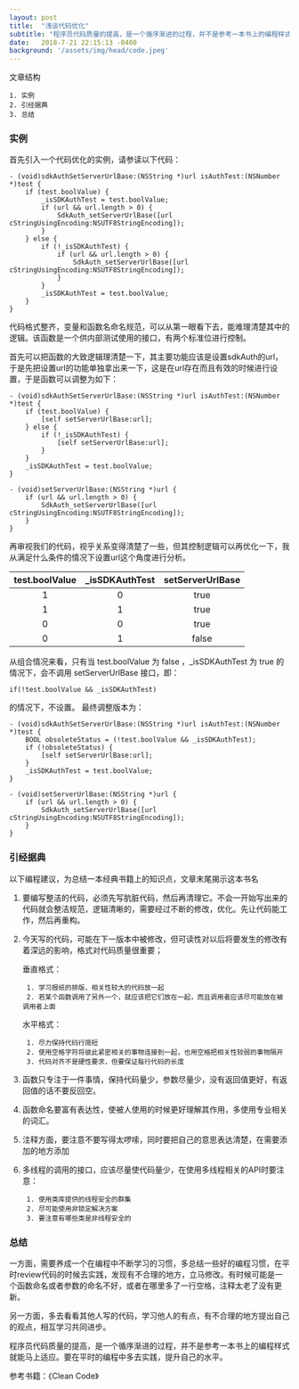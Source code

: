 ```yaml
---
layout: post
title:  "浅谈代码优化"
subtitle: "程序员代码质量的提高，是一个循序渐进的过程，并不是参考一本书上的编程样式就能马上适应。要在平时的编程中多去实践，提升自己的水平。"
date:   2018-7-21 22:15:13 -0400
background: '/assets/img/head/code.jpeg'
---
```


文章结构
	
	1. 实例
	2. 引经据典
	3. 总结

### 实例
首先引入一个代码优化的实例，请参读以下代码：

```
- (void)sdkAuthSetServerUrlBase:(NSString *)url isAuthTest:(NSNumber *)test {
	if (test.boolValue) {
		_isSDKAuthTest = test.boolValue;
		if (url && url.length > 0) {
			SdkAuth_setServerUrlBase([url cStringUsingEncoding:NSUTF8StringEncoding]);
		}
	} else {
		if (!_isSDKAuthTest) {
			if (url && url.length > 0) {
				SdkAuth_setServerUrlBase([url cStringUsingEncoding:NSUTF8StringEncoding]);
			}
		}
		_isSDKAuthTest = test.boolValue;
	}
}
```
代码格式整齐，变量和函数名命名规范，可以从第一眼看下去，能难理清楚其中的逻辑。该函数是一个供内部测试使用的接口，有两个标准位进行控制。

首先可以把函数的大致逻辑理清楚一下，其主要功能应该是设置sdkAuth的url，于是先把设置url的功能单独拿出来一下，这是在url存在而且有效的时候进行设置，于是函数可以调整为如下：

```
- (void)sdkAuthSetServerUrlBase:(NSString *)url isAuthTest:(NSNumber *)test {
	if (test.boolValue) {
		[self setServerUrlBase:url];
	} else {
		if (!_isSDKAuthTest) {
			[self setServerUrlBase:url];
		}
	}
	_isSDKAuthTest = test.boolValue;
}

- (void)setServerUrlBase:(NSString *)url {
	if (url && url.length > 0) {
		SdkAuth_setServerUrlBase([url cStringUsingEncoding:NSUTF8StringEncoding]);
	}
}

```
再审视我们的代码，视乎关系变得清楚了一些，但其控制逻辑可以再优化一下，我从满足什么条件的情况下设置url这个角度进行分析。

| test.boolValue | _isSDKAuthTest | setServerUrlBase |
| :------:| :------: | :------: |
| 1 | 0 | true |
| 1 | 1 | true |
| 0 | 0 | true |
| 0 | 1 | false |

从组合情况来看，只有当 test.boolValue 为 false ，_isSDKAuthTest 为 true 的情况下，会不调用 setServerUrlBase 接口，即：

```
if(!test.boolValue && _isSDKAuthTest)
```

的情况下，不设置。
最终调整版本为：

```
- (void)sdkAuthSetServerUrlBase:(NSString *)url isAuthTest:(NSNumber *)test {
	BOOL obsoleteStatus = (!test.boolValue && _isSDKAuthTest);
	if (!obsoleteStatus) {
		[self setServerUrlBase:url];
	}
	_isSDKAuthTest = test.boolValue;
}

- (void)setServerUrlBase:(NSString *)url {
	if (url && url.length > 0) {
		SdkAuth_setServerUrlBase([url cStringUsingEncoding:NSUTF8StringEncoding]);
	}
}
```

### 引经据典

以下编程建议，为总结一本经典书籍上的知识点，文章末尾揭示这本书名

1. 要编写整洁的代码，必须先写肮脏代码，然后再清理它。不会一开始写出来的代码就会整洁规范，逻辑清晰的，需要经过不断的修改，优化。先让代码能工作，然后再重构。
2. 今天写的代码，可能在下一版本中被修改，但可读性对以后将要发生的修改有着深远的影响，格式对代码质量很重要；

	垂直格式：
	
		1. 学习报纸的排版，相关性较大的代码放一起
		2. 若某个函数调用了另外一个，就应该把它们放在一起，而且调用者应该尽可能放在被调用者上面
	
	水平格式：
	
		1. 尽力保持代码行简短
		2. 使用空格字符将彼此紧密相关的事物连接到一起，也用空格把相关性较弱的事物隔开
		3. 代码对齐不是硬性要求，但要保证每行代码的长度
	
3. 函数只专注于一件事情，保持代码量少，参数尽量少，没有返回值更好，有返回值的话不要反回空。
4. 函数命名要富有表达性，使被人使用的时候更好理解其作用，多使用专业相关的词汇。
5. 注释方面，要注意不要写得太啰嗦，同时要把自己的意思表达清楚，在需要添加的地方添加
6. 多线程的调用的接口，应该尽量使代码量少，在使用多线程相关的API时要注意：
	 
		1. 使用类库提供的线程安全的群集
		2. 尽可能使用非锁定解决方案
		3. 要注意有哪些类是非线程安全的

### 总结

一方面，需要养成一个在编程中不断学习的习惯，多总结一些好的编程习惯，在平时review代码的时候去实践，发现有不合理的地方，立马修改。有时候可能是一个函数命名或者参数的命名不好，或者在哪里多了一行空格，注释太老了没有更新。

另一方面，多去看看其他人写的代码，学习他人的有点，有不合理的地方提出自己的观点，相互学习共同进步。

程序员代码质量的提高，是一个循序渐进的过程，并不是参考一本书上的编程样式就能马上适应。要在平时的编程中多去实践，提升自己的水平。

参考书籍：《Clean Code》
